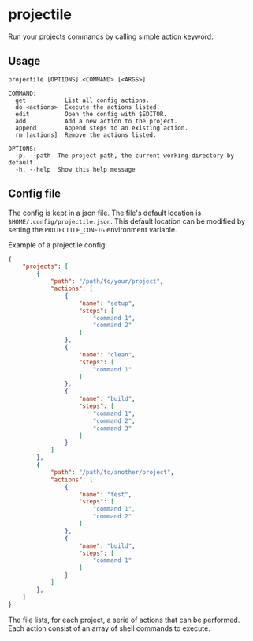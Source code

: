 # projectile

Run your projects commands by calling simple action keyword.

## Usage
```
projectile [OPTIONS] <COMMAND> [<ARGS>]

COMMAND:
  get           List all config actions.
  do <actions>  Execute the actions listed.
  edit          Open the config with $EDITOR.
  add           Add a new action to the project.
  append        Append steps to an existing action.
  rm [actions]  Remove the actions listed.

OPTIONS:
  -p, --path  The project path, the current working directory by default.
  -h, --help  Show this help message
```

## Config file
The config is kept in a json file.
The file's default location is `$HOME/.config/projectile.json`.
This default location can be modified by setting the `PROJECTILE_CONFIG` environment variable.

Example of a projectile config:
```json
{
    "projects": [
        {
            "path": "/path/to/your/project",
            "actions": [
                {
                    "name": "setup",
                    "steps": [
                        "command 1",
                        "command 2"
                    ]
                },
                {
                    "name": "clean",
                    "steps": [
                        "command 1"
                    ]
                },
                {
                    "name": "build",
                    "steps": [
                        "command 1",
                        "command 2",
                        "command 3"
                    ]
                }
            ]
        },
        {
            "path": "/path/to/another/project",
            "actions": [
                {
                    "name": "test",
                    "steps": [
                        "command 1",
                        "command 2"
                    ]
                },
                {
                    "name": "build",
                    "steps": [
                        "command 1"
                    ]
                }
            ]
        },
    ]
}
```
The file lists, for each project, a serie of actions that can be performed.
Each action consist of an array of shell commands to execute.
